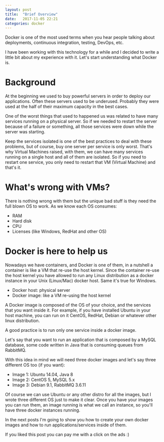 ```yaml
---
layout: post
title:  "Brief Overview"
date:   2017-11-05 22:21
categories: docker
---
```


Docker is one of the most used terms when you hear people talking about deployments, continuous integration, testing, DevOps, etc. 

I have been working with this technology for a while and I decided to write a little bit about my experience with it. Let's start understanding what Docker is.

# Background
At the beginning we used to buy powerful servers in order to deploy our applications. Often these servers used to be underused.
Probably they were used at the half of their maximum capacity in the best cases. 

One of the worst things that used to happened us was related to have many services running on a physical server. 
So if we needed to restart the server because of a failure or something, all those services were down while the server was starting.

Keep the services isolated is one of the best practices to deal with these problems, but of course, buy one server per service is only worst.
That's why Virtual Machines raised, with them, we can have many services running on a single host and all of them are isolated. 
So if you need to restart one service, you only need to restart that VM (Virtual Machine) and that's it.


# What's wrong with VMs?
There is nothing wrong with them but the unique bad stuff is they need the full blown OS to work.
As we know each OS consumes:

- RAM
- Hard disk
- CPU
- Licenses (like Windows, RedHat and other OS)

# Docker is here to help us
Nowadays we have containers, and Docker is one of them, in a nutshell a container is like a VM that re-use the host kernel.
Since the container re-use the host kernel you have allowed to run any Linux distribution as a docker instance in your Unix (Linux/Mac) docker host. Same it's true for Windows.

- Docker host: physical server
- Docker image: like a VM re-using the host kernel

A Docker image is composed of the OS of your choice, and the services that you want inside it. 
For example, if you have installed Ubuntu in your host machine, you can run on it CentOS, RedHat, Debian or whatever other linux distribution.

A good practice is to run only one service inside a docker image.

Let's say that you want to run an application that is composed by a MySQL database, some code written in Java that is consuming queues from RabbitMQ.

With this idea in mind we will need three docker images and let's say three different OS too (if you want):

- Image 1: Ubuntu 14.04, Java 8
- Image 2: CentOS 5, MySQL 5.x
- Image 3: Debian 9.1, RabbitMQ 3.6.11

Of course we can use Ubuntu or any other distro for all the images, but I wrote three different OS just to make it clear.
Once you have your images you can run them, an image running is what we call an instance, so you'll have three docker instances running.

In the next posts I'm going to show you how to create your own docker images and how to run applications/services inside of them.

If you liked this post you can pay me with a click on the ads :)

<script async src="//pagead2.googlesyndication.com/pagead/js/adsbygoogle.js"></script>
<!-- inferior -->
<ins class="adsbygoogle"
     style="display:inline-block;width:728px;height:90px"
     data-ad-client="ca-pub-5428825449848403"
     data-ad-slot="1328012179"></ins>
<script>
(adsbygoogle = window.adsbygoogle || []).push({});
</script>